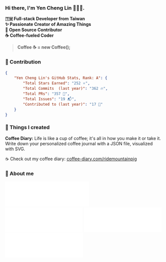 <!-- # Yen Cheng 🧑🏻‍💻 -->

### Hi there, I'm Yen Cheng Lin 🧑🏻‍💻.

**🇹🇼 Full-stack Developer from Taiwan**<br/>
**✨ Passionate Creator of Amazing Things**<br/>
**🤝 Open Source Contributor**<br/>
**☕️ Coffee-fueled Coder**<br/>
> **Coffee ☕️ = new Coffee();**<br/>

### 💭 Contribution


```json
{
    "Yen Cheng Lin's GitHub Stats, Rank: A": {
        "Total Stars Earned": "252 ⭐️",
        "Total Commits  (last year)": "362 🔥",
        "Total PRs": "357 🚀",
        "Total Issues": "19 📬",
        "Contributed to (last year)": "17 🤝"
    }
}
```
    

### 💭 Things I created

**Coffee Diary:** Life is like a cup of coffee; it's all in how you make it or take it. Write down your personalized coffee journal with a JSON file, visualized with SVG.

☕ Check out my coffee diary: [coffee-diary.com/ridemountainpig](https://www.coffee-diary.com/ridemountainpig)

### 💭 About me
[![Linkedin](/badges/LinkedIn.svg)](https://www.linkedin.com/in/%E5%BD%A5%E6%88%90-%E6%9E%97-22948823a/)
[![Twitter](/badges/Twitter.svg)](https://twitter.com/ridemountainpig)
[![Raycast](/badges/Raycast.svg)](https://www.raycast.com/ridemountainpig)
[![GH Link](/badges/GH-Link.svg)](https://gh-link.vercel.app/ridemountainpig)

<!--
<div align='left'>
  <samp>
    <a href=''>website</a> •
    <a href='https://www.linkedin.com/in/%E5%BD%A5%E6%88%90-%E6%9E%97-22948823a/'>linkedin</a> •
    <a href='https://twitter.com/ridemountainpig'>twitter</a> •
    <a href='https://www.raycast.com/ridemountainpig'>raycast</a> •
    <a href='https://gh-link.vercel.app/ridemountainpig'>gh-link</a>
  </samp>
</div>
-->
